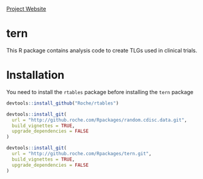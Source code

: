 
[Project Website][ghs]

# tern

This R package contains analysis code to create TLGs used in clinical trials.


# Installation

You need to install the `rtables` package before installing the `tern` package

``` r
devtools::install_github("Roche/rtables")

devtools::install_git(
  url = "http://github.roche.com/Rpackages/random.cdisc.data.git",
  build_vignettes = TRUE,
  upgrade_dependencies = FALSE
)

devtools::install_git(
  url = "http://github.roche.com/Rpackages/tern.git",
  build_vignettes = TRUE,
  upgrade_dependencies = FALSE
)
```

[ghs]: http://pages.github.roche.com/Rpackages/tern